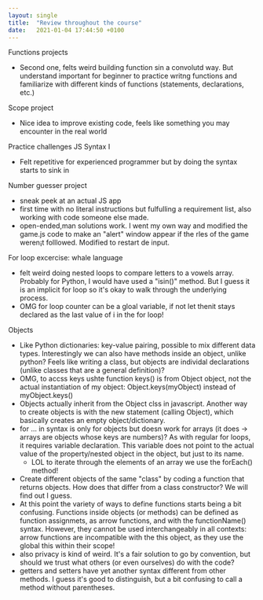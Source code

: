 ```yaml
---
layout: single
title:  "Review throughout the course"
date:   2021-01-04 17:44:50 +0100
---
```



Functions projects
- Second one, felts weird building function sin a convolutd way. But understand important for beginner to practice writng functions and familiarize with different kinds of functions (statements, declarations, etc.)

Scope project
- Nice idea to improve existing code, feels like something you may encounter in the real world

Practice challenges JS Syntax I
- Felt repetitive for experienced programmer but by doing the syntax starts to sink in

Number guesser project
- sneak peek at an actual JS app
- first time with no literal instructions but fulfulling a requirement list, also working with code someone else made.
- open-ended,man solutions work. I went my own way and modified the game.js code to make an "alert" window appear if the rles of the game weren¡t folllowed. Modified to restart de input.

For loop excercise: whale language
- felt weird doing nested loops to compare letters to a vowels array. Probably for Python, I would have used a "isin()" method. But I guess it is an implicit for loop so it's okay to walk through the underlying process.
- OMG for loop counter can be a gloal variable, if not let thenit stays declared as the last value of i in the for loop!

Objects
- Like Python dictionaries: key-value pairing, possible to mix different data types. Interestingly we can also have methods inside an object, unlike python? Feels like writing a class, but objects are individal declarations (unlike classes that are a general definition)?
- OMG, to accss keys ushte function keys() is from Object object, not the actual instantiation of my object: Object.keys(myObject) instead of myObject.keys()
- Objects actually inherit from the Object clss in javascript. Another way to create objects is with the new statement (calling Object), which basically creates an empty object/dictionary.
- for ... in syntax is only for objects but doesn work for arrays (it does -> arrays are objects whose keys are numbers)? As with regular for loops, it requires variable declaration. This variable does not point to the actual value of the property/nested object in the object, but just to its name.
	- LOL to iterate through the elements of an array we use the forEach() method!
- Create different objects of the same "class" by coding a function that returns objects. How does that differ from a class constructor? We will find out I guess.
- At this point the variety of ways to define functions starts being a bit confusing. Functions inside objects (or methods) can be defined as function assignmets, as arrow functions, and with the functionName() syntax. However, they cannot be used interchangeably in all contexts: arrow functions are incompatible with the this object, as they use the global this within their scope!
- also privacy is kind of weird. It's a fair solution to go by convention, but should we trust what others (or even ourselves) do with the code?
- getters and setters have yet another syntax different from other methods. I guess it's good to distinguish, but a bit confusing to call a method without parentheses. 
